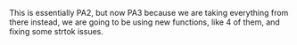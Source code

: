 This is essentially PA2, but now PA3 because we are taking everything from there instead, we are going to be using new functions, like 4 of them, and fixing some strtok issues.
